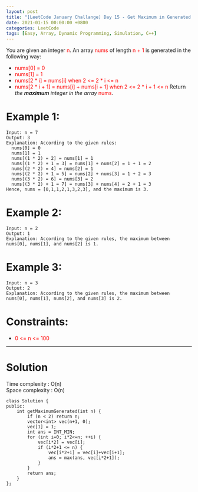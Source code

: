 ```yaml
---
layout: post
title: "[LeetCode January Challange] Day 15 - Get Maximum in Generated Array"
date: 2021-01-15 00:00:00 +0800
categories: LeetCode
tags: [Easy, Array, Dynamic Programming, Simulation, C++]
---
```

You are given an integer <font color="red">n</font>. An array <font color="red">nums</font> of length <font color="red">n + 1</font> is generated in the following way:

- <font color="red">nums[0] = 0</font>
- <font color="red">nums[1] = 1</font>
- <font color="red">nums[2 * i] = nums[i] when 2 <= 2 * i <= n</font>
- <font color="red">nums[2 * i + 1] = nums[i] + nums[i + 1] when 2 <= 2 * i + 1 <= n</font>
Return *the **maximum** integer in the array* <font color="red">nums​​​</font>.

# Example 1:

	Input: n = 7
	Output: 3
	Explanation: According to the given rules:
	  nums[0] = 0
	  nums[1] = 1
	  nums[(1 * 2) = 2] = nums[1] = 1
	  nums[(1 * 2) + 1 = 3] = nums[1] + nums[2] = 1 + 1 = 2
	  nums[(2 * 2) = 4] = nums[2] = 1
	  nums[(2 * 2) + 1 = 5] = nums[2] + nums[3] = 1 + 2 = 3
	  nums[(3 * 2) = 6] = nums[3] = 2
	  nums[(3 * 2) + 1 = 7] = nums[3] + nums[4] = 2 + 1 = 3
	Hence, nums = [0,1,1,2,1,3,2,3], and the maximum is 3.

# Example 2:

	Input: n = 2
	Output: 1
	Explanation: According to the given rules, the maximum between nums[0], nums[1], and nums[2] is 1.

# Example 3:

	Input: n = 3
	Output: 2
	Explanation: According to the given rules, the maximum between nums[0], nums[1], nums[2], and nums[3] is 2.

# Constraints:

- <font color="red">0 <= n <= 100</font>

______________________  

# Solution  

Time complexity : O(n)  
Space complexity : O(n)  

	class Solution {
	public:
	    int getMaximumGenerated(int n) {
	        if (n < 2) return n;
	        vector<int> vec(n+1, 0);
	        vec[1] = 1;
	        int ans = INT_MIN;
	        for (int i=0; i*2<=n; ++i) {
	            vec[i*2] = vec[i];
	            if (i*2+1 <= n) {
	                vec[i*2+1] = vec[i]+vec[i+1];
	                ans = max(ans, vec[i*2+1]);
	            }
	        }
	        return ans;
	    }
	};
